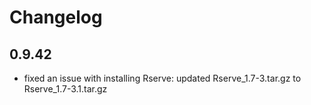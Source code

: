 # Changelog

## 0.9.42
  - fixed an issue with installing Rserve: updated Rserve_1.7-3.tar.gz to Rserve_1.7-3.1.tar.gz

